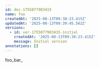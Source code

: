 ```yaml
---
id: doc-1755077903415
name: foo
createdAt: '2025-08-13T09:38:23.415Z'
updatedAt: '2025-08-13T09:39:45.562Z'
versions:
  - id: ver-1755077903415-initial
    createdAt: '2025-08-13T09:38:23.415Z'
    message: Initial version
annotations: []
---
```

foo_bar_
